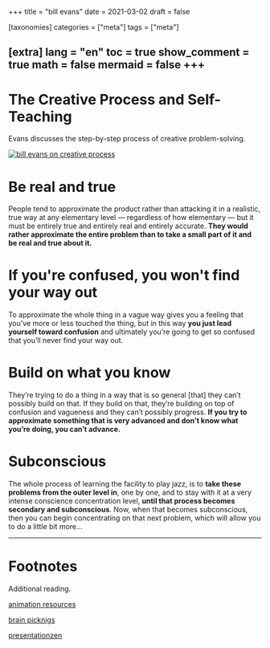 +++
title = "bill evans"
date = 2021-03-02
draft = false

[taxonomies]
categories = ["meta"]
tags = ["meta"]

[extra]
lang = "en"
toc = true
show_comment = true
math = false
mermaid = false
+++
---

# The Creative Process and Self-Teaching
Evans discusses the step-by-step process of creative problem-solving.

[![bill evans on creative process](https://i2.wp.com/www.caravanjazz.es/wp-content/uploads/2020/09/Bill-Evans.jpg)](https://www.youtube.com/watch?v=YEHWaGuurUk "Bill Evans on the creative process")

<!-- more -->


# Be real and true

People tend to approximate the product rather than attacking it in a realistic, true way at any elementary level — regardless of how elementary — but it must be entirely true and entirely real and entirely accurate. **They would rather approximate the entire problem than to take a small part of it and be real and true about it.**

# If you're confused, you won't find your way out

To approximate the whole thing in a vague way gives you a feeling that you’ve more or less touched the thing, but in this way **you just lead yourself toward confusion** and ultimately you’re going to get so confused that you’ll never find your way out.

#  Build on what you know

They’re trying to do a thing in a way that is so general [that] they can’t possibly build on that. If they build on that, they’re building on top of confusion and vagueness and they can’t possibly progress. **If you try to approximate something that is very advanced and don’t know what you’re doing, you can’t advance.**

# Subconscious

The whole process of learning the facility to play jazz, is to **take these problems from the outer level in**, one by one, and to stay with it at a very intense conscience concentration level, **until that process becomes secondary and subconscious**. Now, when that becomes subconscious, then you can begin concentrating on that next problem, which will allow you to do a little bit more…

---
# Footnotes

Additional reading.

[animation resources](https://animationresources.org/theory-bill-evans-on-the-creative-process-and-self-teaching/)

[brain picknigs](https://www.brainpickings.org/2014/10/30/the-universal-mind-of-bill-evans/)

[presentationzen](https://www.presentationzen.com/presentationzen/2016/05/the-creative-process.html)
